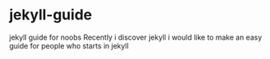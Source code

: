 # jekyll-guide
jekyll guide for noobs 
Recently i discover jekyll i would like to make an easy guide for people who starts in jekyll
